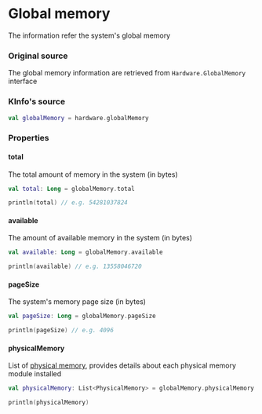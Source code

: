 # Global memory

The information refer the system's global memory

### Original source

The global memory information are retrieved from `Hardware.GlobalMemory` interface

### KInfo's source

```kotlin
val globalMemory = hardware.globalMemory
```

### Properties

#### total

The total amount of memory in the system (in bytes)

```kotlin
val total: Long = globalMemory.total

println(total) // e.g. 54281037824
```

#### available

The amount of available memory in the system (in bytes)

```kotlin
val available: Long = globalMemory.available

println(available) // e.g. 13558046720
```

#### pageSize

The system's memory page size (in bytes)

```kotlin
val pageSize: Long = globalMemory.pageSize

println(pageSize) // e.g. 4096
```

#### physicalMemory

List of [physical memory](physical_memory.md), provides details about each physical memory module installed

```kotlin
val physicalMemory: List<PhysicalMemory> = globalMemory.physicalMemory

println(physicalMemory)
```